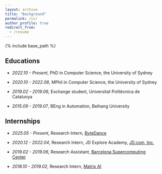 ```yaml
---
layout: archive
title: "Background"
permalink: /cv/
author_profile: true
redirect_from:
  - /resume
---
```


{% include base_path %}

Educations
-----
- *2022.10 - Present*, PhD in Computer Science, the University of Sydney

- *2020.10 - 2022.08*, MPhil in Computer Science, the University of Sydney

- *2019.02 - 2019.06*, Exchange student, Universitat Politècnica de Catalunya

- *2015.09 - 2019.07*, BEng in Automation, Beihang University


Internships
-----

- *2025.05 - Present*, Research Intern, [ByteDance](www.bytedance.com)


- *2020.12 - 2022.04*, Research Intern, JD Explore Academy, [JD.com, Inc.](https://corporate.jd.com/)

- *2019.02 - 2019.06*, Research Assistant, [Barcelona Supercomputing Center](https://www.bsc.es/)

- *2018.10 - 2019.02*, Research Intern, [Matrix AI](https://www.matrix.io/)



